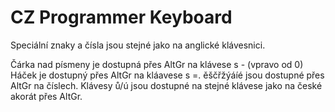 # CZ Programmer Keyboard
Speciální znaky a čísla jsou stejné jako na anglické klávesnici.

Čárka nad písmeny je dostupná přes AltGr na klávese s - (vpravo od 0)
Háček je dostupný přes AltGr na kláavese s =.
ěščřžýáíé jsou dostupné přes AltGr na číslech.
Klávesy ů/ú jsou dostupné na stejné klávese jako na české akorát přes AltGr.

